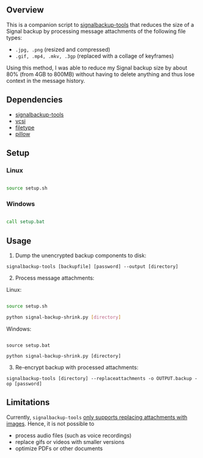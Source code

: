 ## Overview

This is a companion script to [signalbackup-tools](https://github.com/bepaald/signalbackup-tools) that reduces the size of a Signal backup by processing message attachments of the following file types:

+ `.jpg, .png` (resized and compressed)
+ `.gif, .mp4, .mkv, .3gp` (replaced with a collage of keyframes)

Using this method, I was able to reduce my Signal backup size by about 80% (from 4GB to 800MB) without having to delete anything and thus lose context in the message history.

## Dependencies

+ [signalbackup-tools](https://github.com/bepaald/signalbackup-tools)
+ [vcsi](https://github.com/amietn/vcsi)
+ [filetype](https://pypi.org/project/filetype)
+ [pillow](https://pypi.org/project/Pillow)

## Setup

### Linux

```bash

source setup.sh

```

### Windows

```bat

call setup.bat

```

## Usage

1. Dump the unencrypted backup components to disk:

`signalbackup-tools [backupfile] [password] --output [directory]`

2. Process message attachments:

Linux:

```bash

source setup.sh

python signal-backup-shrink.py [directory]

```

Windows:

```batch

source setup.bat

python signal-backup-shrink.py [directory]

```

3. Re-encrypt backup with processed attachments:

`signalbackup-tools [directory] --replaceattachments -o OUTPUT.backup -op [password]`

## Limitations

Currently, `signalbackup-tools` [only supports replacing attachments with images](https://github.com/bepaald/signalbackup-tools/issues/68#issuecomment-1138812152). Hence, it is not possible to

+ process audio files (such as voice recordings)
+ replace gifs or videos with smaller versions
+ optimize PDFs or other documents
